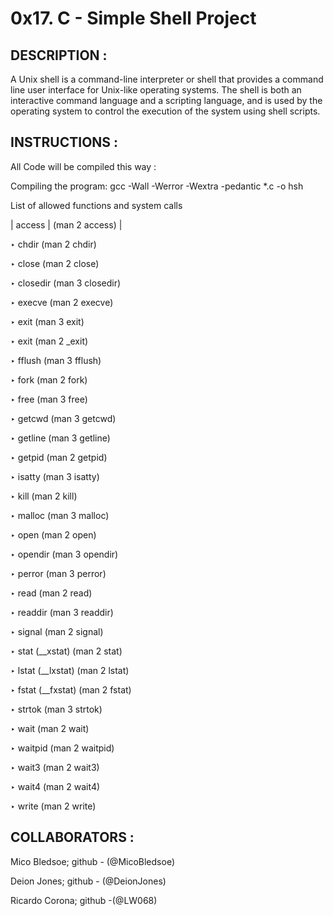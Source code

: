 # 0x17. C - Simple Shell Project

## DESCRIPTION :

A Unix shell is a command-line interpreter or shell that provides a command line user interface for Unix-like operating systems. The shell is both an interactive command language and a scripting language, and is used by the operating system to control the execution of the system using shell scripts.

## INSTRUCTIONS :

All Code will be compiled this way :

Compiling the program: gcc -Wall -Werror -Wextra -pedantic *.c -o hsh

 List of allowed functions and system calls
 
| access | (man 2 access) |

‣ chdir (man 2 chdir)

‣ close (man 2 close)

‣ closedir (man 3 closedir)

‣ execve (man 2 execve)

‣ exit (man 3 exit)

‣ exit (man 2 _exit)

‣ fflush (man 3 fflush)

‣ fork (man 2 fork)

‣ free (man 3 free)

‣ getcwd (man 3 getcwd)

‣ getline (man 3 getline)

‣ getpid (man 2 getpid)

‣ isatty (man 3 isatty)

‣ kill (man 2 kill)

‣ malloc (man 3 malloc)

‣ open (man 2 open)

‣ opendir (man 3 opendir)

‣ perror (man 3 perror)

‣ read (man 2 read)

‣ readdir (man 3 readdir)

‣ signal (man 2 signal)

‣ stat (__xstat) (man 2 stat)

‣ lstat (__lxstat) (man 2 lstat)

‣ fstat (__fxstat) (man 2 fstat)

‣ strtok (man 3 strtok)

‣ wait (man 2 wait)

‣ waitpid (man 2 waitpid)

‣ wait3 (man 2 wait3)

‣ wait4 (man 2 wait4)

‣ write (man 2 write)

## COLLABORATORS : 

Mico Bledsoe; github - (@MicoBledsoe)

Deion Jones; github - (@DeionJones)

Ricardo Corona; github -(@LW068)
